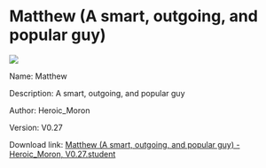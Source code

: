 # Matthew (A smart, outgoing, and popular guy)

<img src = "https://raw.githubusercontent.com/Arbiter1223/Koukou-Gurashi-Custom-Students/master/Students/Files/Matthew%20(A%20smart%2C%20outgoing%2C%20and%20popular%20guy).png">

Name: Matthew

Description: A smart, outgoing, and popular guy

Author: Heroic_Moron

Version: V0.27

Download link: <a href="https://raw.githubusercontent.com/Arbiter1223/Koukou-Gurashi-Custom-Students/master/Students/Files/Matthew%20(A%20smart%2C%20outgoing%2C%20and%20popular%20guy)%20-%20Heroic_Moron%2C%20V0.27.student">Matthew (A smart, outgoing, and popular guy) - Heroic_Moron, V0.27.student</a>
